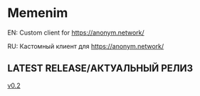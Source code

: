 # Memenim
EN: Custom client for https://anonym.network/

RU: Кастомный клиент для https://anonym.network/

## LATEST RELEASE/АКТУАЛЬНЫЙ РЕЛИЗ
[v0.2](https://github.com/D1ckRider/Memenim/releases/tag/v0.2)


